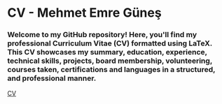 # CV - Mehmet Emre Güneş
### Welcome to my GitHub repository! Here, you'll find my professional Curriculum Vitae (CV) formatted using LaTeX. This CV showcases my summary, education, experience, technical skills, projects, board membership, volunteering, courses taken, certifications and languages in a structured, and professional manner.
[CV](CV-Mehmet_Emre_Gunes.pdf)